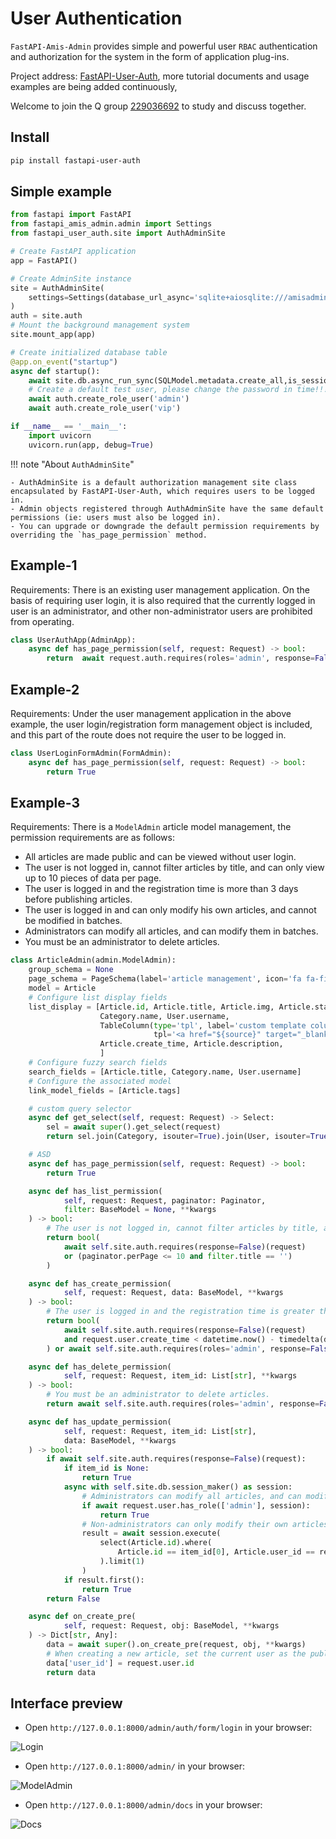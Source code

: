 # User Authentication

`FastAPI-Amis-Admin` provides simple and powerful user `RBAC` authentication and authorization for the system in the form of application plug-ins.

Project address: [FastAPI-User-Auth](https://github.com/amisadmin/fastapi_user_auth), more tutorial documents and usage examples are being added continuously,

Welcome to join the Q group [229036692](https://jq.qq.com/?_wv=1027&k=U4Dv6x8W) to study and discuss together.

## Install

```bash
pip install fastapi-user-auth
```

## Simple example

```python linenums="1" hl_lines="3 9 10 11 14"
from fastapi import FastAPI
from fastapi_amis_admin.admin import Settings
from fastapi_user_auth.site import AuthAdminSite

# Create FastAPI application
app = FastAPI()

# Create AdminSite instance
site = AuthAdminSite(
    settings=Settings(database_url_async='sqlite+aiosqlite:///amisadmin.db')
)
auth = site.auth
# Mount the background management system
site.mount_app(app)

# Create initialized database table
@app.on_event("startup")
async def startup():
    await site.db.async_run_sync(SQLModel.metadata.create_all,is_session=False)
    # Create a default test user, please change the password in time!!!
    await auth.create_role_user('admin')
    await auth.create_role_user('vip')

if __name__ == '__main__':
    import uvicorn
    uvicorn.run(app, debug=True)
```

!!! note "About `AuthAdminSite`"

	- AuthAdminSite is a default authorization management site class encapsulated by FastAPI-User-Auth, which requires users to be logged in.
	- Admin objects registered through AuthAdminSite have the same default permissions (ie: users must also be logged in).
	- You can upgrade or downgrade the default permission requirements by overriding the `has_page_permission` method.

## Example-1

Requirements: There is an existing user management application. On the basis of requiring user login, it is also required that the currently logged in user is an administrator, and other non-administrator users are prohibited from operating.

```python hl_lines="4"
class UserAuthApp(AdminApp):
    async def has_page_permission(self, request: Request) -> bool:
        return  await request.auth.requires(roles='admin', response=False)(request)
```

## Example-2

Requirements: Under the user management application in the above example, the user login/registration form management object is included, and this part of the route does not require the user to be logged in.

```python  hl_lines="3"
class UserLoginFormAdmin(FormAdmin):
    async def has_page_permission(self, request: Request) -> bool:
        return True
```

## Example-3

Requirements: There is a `ModelAdmin` article model management, the permission requirements are as follows:

- All articles are made public and can be viewed without user login.
- The user is not logged in, cannot filter articles by title, and can only view up to 10 pieces of data per page.
- The user is logged in and the registration time is more than 3 days before publishing articles.
- The user is logged in and can only modify his own articles, and cannot be modified in batches.
- Administrators can modify all articles, and can modify them in batches.
- You must be an administrator to delete articles.

```python linenums="1" hl_lines="32 33 41 42 49 60 65"
class ArticleAdmin(admin.ModelAdmin):
    group_schema = None
    page_schema = PageSchema(label='article management', icon='fa fa-file')
    model = Article
    # Configure list display fields
    list_display = [Article.id, Article.title, Article.img, Article.status,
                    Category.name, User.username,
                    TableColumn(type='tpl', label='custom template column',
                                tpl='<a href="${source}" target="_blank">ID:${id},Title:${title}</a>'),
                    Article.create_time, Article.description,
                    ]
    # Configure fuzzy search fields
    search_fields = [Article.title, Category.name, User.username]
    # Configure the associated model
    link_model_fields = [Article.tags]

    # custom query selector
    async def get_select(self, request: Request) -> Select:
        sel = await super().get_select(request)
        return sel.join(Category, isouter=True).join(User, isouter=True)

    # ASD
    async def has_page_permission(self, request: Request) -> bool:
        return True

    async def has_list_permission(
            self, request: Request, paginator: Paginator,
            filter: BaseModel = None, **kwargs
    ) -> bool:
        # The user is not logged in, cannot filter articles by title, and can only view up to 10 pieces of data per page.
        return bool(
            await self.site.auth.requires(response=False)(request)
            or (paginator.perPage <= 10 and filter.title == '')
        )

    async def has_create_permission(
            self, request: Request, data: BaseModel, **kwargs
    ) -> bool:
        # The user is logged in and the registration time is greater than 3 days before they can publish articles; or the admin role
        return bool(
            await self.site.auth.requires(response=False)(request)
            and request.user.create_time < datetime.now() - timedelta(days=3)
        ) or await self.site.auth.requires(roles='admin', response=False)(request)

    async def has_delete_permission(
            self, request: Request, item_id: List[str], **kwargs
    ) -> bool:
        # You must be an administrator to delete articles.
        return await self.site.auth.requires(roles='admin', response=False)(request)

    async def has_update_permission(
            self, request: Request, item_id: List[str], 
        	data: BaseModel, **kwargs
    ) -> bool:
        if await self.site.auth.requires(response=False)(request):
            if item_id is None:
                return True
            async with self.site.db.session_maker() as session:
                # Administrators can modify all articles, and can modify them in batches.
                if await request.user.has_role(['admin'], session):
                    return True
                # Non-administrators can only modify their own articles, and cannot modify them in batches.
                result = await session.execute(
                    select(Article.id).where(
                        Article.id == item_id[0], Article.user_id == request.user.id
                    ).limit(1)
                )
            if result.first():
                return True
        return False

    async def on_create_pre(
            self, request: Request, obj: BaseModel, **kwargs
    ) -> Dict[str, Any]:
        data = await super().on_create_pre(request, obj, **kwargs)
        # When creating a new article, set the current user as the publisher
        data['user_id'] = request.user.id
        return data
```

## Interface preview

- Open `http://127.0.0.1:8000/admin/auth/form/login` in your browser:

![Login](https://s2.loli.net/2022/03/20/SZy6sjaVlBT8gin.png)

- Open `http://127.0.0.1:8000/admin/` in your browser:

![ModelAdmin](https://s2.loli.net/2022/03/20/ItgFYGUONm1jCz5.png)

- Open `http://127.0.0.1:8000/admin/docs` in your browser:

![Docs](https://s2.loli.net/2022/03/20/1GcCiPdmXayxrbH.png)
